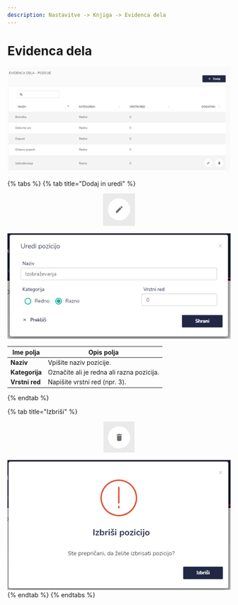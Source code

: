 ```yaml
---
description: Nastavitve -> Knjiga -> Evidenca dela
---
```


# Evidenca dela

![](../../.gitbook/assets/N_2_knjiga_4_evidenca_dela_pogled.PNG)

{% tabs %}
{% tab title="Dodaj in uredi" %}
<div align="center"><img src="../../.gitbook/assets/Knjiga_ikona_pisalo (5).png" alt="Ikona za urejanje."></div>

![](../../.gitbook/assets/N_2_knjiga_4_evidenca_dela_uredi.PNG)

| Ime polja      | Opis polja                                |
| -------------- | ----------------------------------------- |
| **Naziv**      | Vpišite naziv pozicije.                   |
| **Kategorija** | Označite ali je redna ali razna pozicija. |
| **Vrstni red** | Napišite vrstni red (npr. 3).             |
{% endtab %}

{% tab title="Izbriši" %}
<div align="center"><img src="../../.gitbook/assets/Knjiga_ikona_izbris.png" alt="Ikona za brisanje."></div>

![](../../.gitbook/assets/N_2_knjiga_4_evidenca_dela_izbrisi.PNG)
{% endtab %}
{% endtabs %}

###
